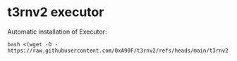 # t3rnv2 executor

Automatic installation of Executor:
```
bash <(wget -O - https://raw.githubusercontent.com/0xA90F/t3rnv2/refs/heads/main/t3rnv2.sh)
